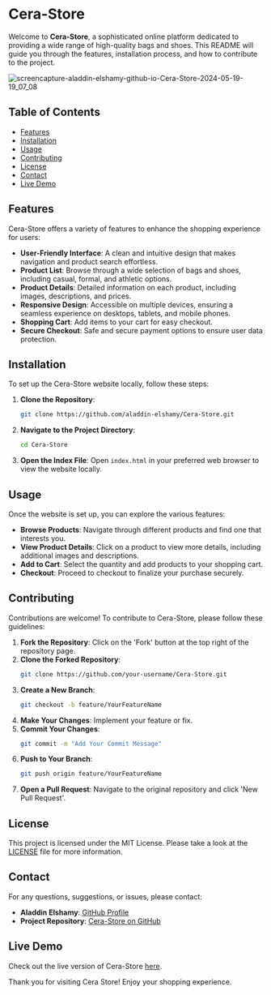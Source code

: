 # Cera-Store

Welcome to **Cera-Store**, a sophisticated online platform dedicated to providing a wide range of high-quality bags and shoes. This README will guide you through the features, installation process, and how to contribute to the project.

![screencapture-aladdin-elshamy-github-io-Cera-Store-2024-05-19-19_07_08](https://github.com/Aladdin-Elshamy/Cera-Store/assets/122921299/c56c3807-c6be-4a90-9d90-870f7421bfba)

## Table of Contents

- [Features](#features)
- [Installation](#installation)
- [Usage](#usage)
- [Contributing](#contributing)
- [License](#license)
- [Contact](#contact)
- [Live Demo](#live-demo)

## Features

Cera-Store offers a variety of features to enhance the shopping experience for users:

- **User-Friendly Interface**: A clean and intuitive design that makes navigation and product search effortless.
- **Product List**: Browse through a wide selection of bags and shoes, including casual, formal, and athletic options.
- **Product Details**: Detailed information on each product, including images, descriptions, and prices.
- **Responsive Design**: Accessible on multiple devices, ensuring a seamless experience on desktops, tablets, and mobile phones.
- **Shopping Cart**: Add items to your cart for easy checkout.
- **Secure Checkout**: Safe and secure payment options to ensure user data protection.

## Installation

To set up the Cera-Store website locally, follow these steps:

1. **Clone the Repository**:
    ```bash
    git clone https://github.com/aladdin-elshamy/Cera-Store.git
    ```
2. **Navigate to the Project Directory**:
    ```bash
    cd Cera-Store
    ```
3. **Open the Index File**:
    Open `index.html` in your preferred web browser to view the website locally.

## Usage

Once the website is set up, you can explore the various features:

- **Browse Products**: Navigate through different products and find one that interests you.
- **View Product Details**: Click on a product to view more details, including additional images and descriptions.
- **Add to Cart**: Select the quantity and add products to your shopping cart.
- **Checkout**: Proceed to checkout to finalize your purchase securely.

## Contributing

Contributions are welcome! To contribute to Cera-Store, please follow these guidelines:

1. **Fork the Repository**: Click on the 'Fork' button at the top right of the repository page.
2. **Clone the Forked Repository**:
    ```bash
    git clone https://github.com/your-username/Cera-Store.git
    ```
3. **Create a New Branch**:
    ```bash
    git checkout -b feature/YourFeatureName
    ```
4. **Make Your Changes**: Implement your feature or fix.
5. **Commit Your Changes**:
    ```bash
    git commit -m "Add Your Commit Message"
    ```
6. **Push to Your Branch**:
    ```bash
    git push origin feature/YourFeatureName
    ```
7. **Open a Pull Request**: Navigate to the original repository and click 'New Pull Request'.

## License

This project is licensed under the MIT License. Please take a look at the [LICENSE](LICENSE) file for more information.

## Contact

For any questions, suggestions, or issues, please contact:

- **Aladdin Elshamy**: [GitHub Profile](https://github.com/aladdin-elshamy)
- **Project Repository**: [Cera-Store on GitHub](https://github.com/aladdin-elshamy/Cera-Store)

## Live Demo

Check out the live version of Cera-Store [here](https://aladdin-elshamy.github.io/Cera-Store/).

Thank you for visiting Cera Store! Enjoy your shopping experience.

